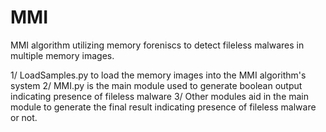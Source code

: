 # MMI
MMI algorithm utilizing memory foreniscs to detect fileless malwares in multiple memory images.

1/ LoadSamples.py to load the memory images into the MMI algorithm's system
2/ MMI.py is the main module used to generate boolean output indicating presence of fileless malware
3/ Other modules aid in the main module to generate the final result indicating presence of fileless malware or not.
